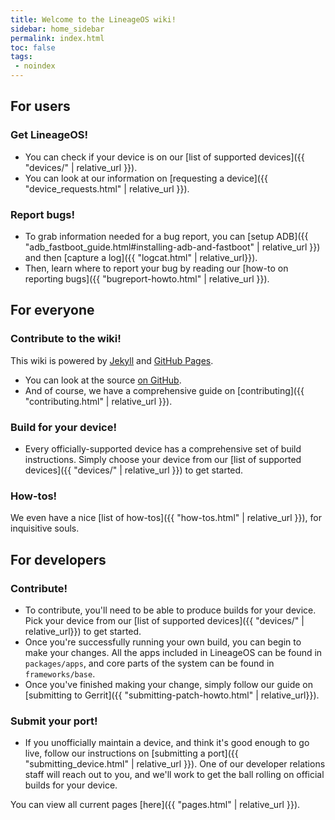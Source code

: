```yaml
---
title: Welcome to the LineageOS wiki!
sidebar: home_sidebar
permalink: index.html
toc: false
tags:
 - noindex
---
```


## For users

### Get LineageOS!

* You can check if your device is on our [list of supported devices]({{ "devices/" | relative_url }}).
* You can look at our information on [requesting a device]({{ "device_requests.html" | relative_url }}).

### Report bugs!

* To grab information needed for a bug report, you can [setup ADB]({{ "adb_fastboot_guide.html#installing-adb-and-fastboot" | relative_url }})
and then [capture a log]({{ "logcat.html" | relative_url}}).
* Then, learn where to report your bug by reading our [how-to on reporting bugs]({{ "bugreport-howto.html" | relative_url }}).

## For everyone

### Contribute to the wiki!

This wiki is powered by [Jekyll](https://jekyllrb.com/) and [GitHub Pages](https://pages.github.com/).

* You can look at the source [on GitHub](https://github.com/LineageOS/lineage_wiki).
* And of course, we have a comprehensive guide on [contributing]({{ "contributing.html" | relative_url }}).

### Build for your device!

* Every officially-supported device has a comprehensive set of build instructions. Simply choose your device from our [list of supported devices]({{ "devices/" | relative_url }}) to get started.

### How-tos!

We even have a nice [list of how-tos]({{ "how-tos.html" | relative_url }}), for inquisitive souls.

## For developers

### Contribute!

* To contribute, you'll need to be able to produce builds for your device. Pick your device from our [list of supported devices]({{ "devices/" | relative_url}}) to get started.
* Once you're successfully running your own build, you can begin to make your changes. All the apps included in LineageOS can be found in `packages/apps`, and core parts of the system can be found
in `frameworks/base`.
* Once you've finished making your change, simply follow our guide on [submitting to Gerrit]({{ "submitting-patch-howto.html" | relative_url}}).

### Submit your port!

* If you unofficially maintain a device, and think it's good enough to go live, follow our instructions on [submitting a port]({{ "submitting_device.html" | relative_url }}). One of our developer relations
staff will reach out to you, and we'll work to get the ball rolling on official builds for your device.

You can view all current pages [here]({{ "pages.html" | relative_url }}).
